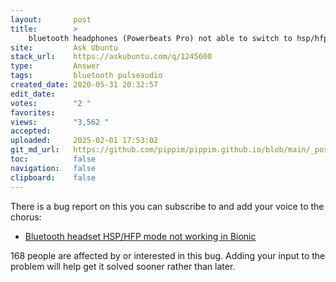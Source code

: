 ```yaml
---
layout:       post
title:        >
    bluetooth headphones (Powerbeats Pro) not able to switch to hsp/hfp Ubuntu 20.04
site:         Ask Ubuntu
stack_url:    https://askubuntu.com/q/1245600
type:         Answer
tags:         bluetooth pulseaudio
created_date: 2020-05-31 20:32:57
edit_date:    
votes:        "2 "
favorites:    
views:        "3,562 "
accepted:     
uploaded:     2025-02-01 17:53:02
git_md_url:   https://github.com/pippim/pippim.github.io/blob/main/_posts/2020/2020-05-31-bluetooth-headphones-_Powerbeats-Pro_-not-able-to-switch-to-hsp_hfp-Ubuntu-20.04.md
toc:          false
navigation:   false
clipboard:    false
---
```


There is a bug report on this you can subscribe to and add your voice to the chorus:

- [Bluetooth headset HSP/HFP mode not working in Bionic](https://bugs.launchpad.net/ubuntu/+source/pulseaudio/+bug/1768625)

168 people are affected by or interested in this bug. Adding your input to the problem will help get it solved sooner rather than later.
